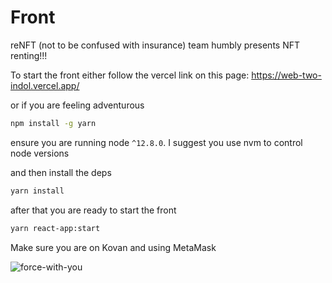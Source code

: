 # Front

reNFT (not to be confused with insurance) team humbly presents NFT renting!!!

To start the front either follow the vercel link on this page: https://web-two-indol.vercel.app/

or if you are feeling adventurous

```bash
npm install -g yarn
```

ensure you are running node `^12.8.0`. I suggest you use nvm to control node versions

and then install the deps

```bash
yarn install
```

after that you are ready to start the front

```bash
yarn react-app:start
```

Make sure you are on Kovan and using MetaMask

![force-with-you](https://www.geekytees.co.uk/wp-content/uploads/2019/10/MAY-THE-FORCE-BE-WITH-YOU-thumb.jpg)
